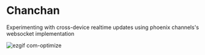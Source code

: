 # Chanchan

Experimenting with cross-device realtime updates using phoenix channels's websocket implementation

![ezgif com-optimize](https://user-images.githubusercontent.com/4562878/27517168-12ae8360-59c8-11e7-860b-e90c5f409229.gif)
